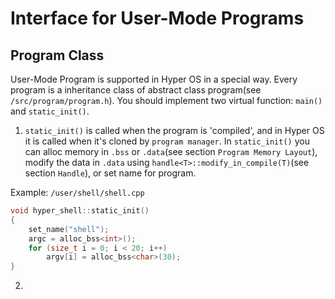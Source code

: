# Interface for User-Mode Programs

## Program Class

User-Mode Program is supported in Hyper OS in a special way. Every program is a inheritance class of abstract class program(see `/src/program/program.h`). You should implement two virtual function: `main()` and `static_init()`.

1. `static_init()` is called when the program is 'compiled', and in Hyper OS it is called when it's cloned by `program manager`. In `static_init()` you can alloc memory in `.bss` or `.data`(see section `Program Memory Layout`), modify the data in `.data` using `handle<T>::modify_in_compile(T)`(see section `Handle`), or set name for program.

Example: `/user/shell/shell.cpp`

```c++
void hyper_shell::static_init()
{
	set_name("shell");
	argc = alloc_bss<int>();
	for (size_t i = 0; i < 20; i++)
		argv[i] = alloc_bss<char>(30);
}
```

2. 